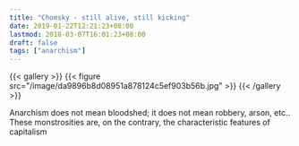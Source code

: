 ```yaml
---
title: "Chomsky - still alive, still kicking"
date: 2019-01-22T12:21:23+08:00
lastmod: 2018-03-07T16:01:23+08:00
draft: false
tags: ["anarchism"]
---
```


{{< gallery >}}
  {{< figure src="/image/da9896b8d08951a878124c5ef903b56b.jpg" >}}
{{< /gallery >}}
<!--more-->
Anarchism does not mean bloodshed; it does not mean robbery, arson, etc.. These monstrosities are, on the contrary, the characteristic features of capitalism